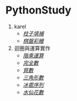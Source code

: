 # PythonStudy
1. karel
   - *[柱子填補](Assignment1/StoneMasonKarel.py)*
   - *[棋盤彩繪](Assignment1/CheckboardKarel.py)*
2. 迴圈與運算實作
   - *[階乘運算](Assignment2/extension1_factorial.py)*
   - *[完全數](Assignment2/extension2_number_checker.py)*
   - *[質數](Assignment2/prime_checker.py)*
   - *[三角形數](Assignment2/extension3_triangular_checker.py)*
   - *[冰雹序列](Assignment2/hailstone.py)*
   - *[水仙花數](Assignment2/extension4_narcissistic_checker.py)*
